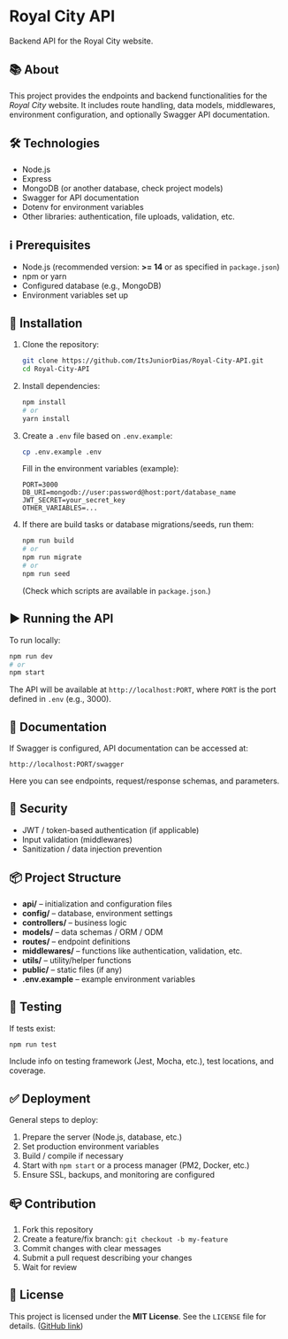 # Royal City API

Backend API for the Royal City website.

## 📚 About

This project provides the endpoints and backend functionalities for the *Royal City* website. It includes route handling, data models, middlewares, environment configuration, and optionally Swagger API documentation.

## 🛠 Technologies

* Node.js
* Express
* MongoDB (or another database, check project models)
* Swagger for API documentation
* Dotenv for environment variables
* Other libraries: authentication, file uploads, validation, etc.

## ℹ️ Prerequisites

* Node.js (recommended version: **>= 14** or as specified in `package.json`)
* npm or yarn
* Configured database (e.g., MongoDB)
* Environment variables set up

## 🔧 Installation

1. Clone the repository:

   ```bash
   git clone https://github.com/ItsJuniorDias/Royal-City-API.git
   cd Royal-City-API
   ```

2. Install dependencies:

   ```bash
   npm install
   # or
   yarn install
   ```

3. Create a `.env` file based on `.env.example`:

   ```bash
   cp .env.example .env
   ```

   Fill in the environment variables (example):

   ```
   PORT=3000
   DB_URI=mongodb://user:password@host:port/database_name
   JWT_SECRET=your_secret_key
   OTHER_VARIABLES=...
   ```

4. If there are build tasks or database migrations/seeds, run them:

   ```bash
   npm run build
   # or
   npm run migrate
   # or
   npm run seed
   ```

   (Check which scripts are available in `package.json`.)

## ▶️ Running the API

To run locally:

```bash
npm run dev
# or
npm start
```

The API will be available at `http://localhost:PORT`, where `PORT` is the port defined in `.env` (e.g., 3000).

## 📄 Documentation

If Swagger is configured, API documentation can be accessed at:

```
http://localhost:PORT/swagger
```

Here you can see endpoints, request/response schemas, and parameters.

## 🔐 Security

* JWT / token-based authentication (if applicable)
* Input validation (middlewares)
* Sanitization / data injection prevention

## 📦 Project Structure

* **api/** – initialization and configuration files
* **config/** – database, environment settings
* **controllers/** – business logic
* **models/** – data schemas / ORM / ODM
* **routes/** – endpoint definitions
* **middlewares/** – functions like authentication, validation, etc.
* **utils/** – utility/helper functions
* **public/** – static files (if any)
* **.env.example** – example environment variables

## 🧪 Testing

If tests exist:

```bash
npm run test
```

Include info on testing framework (Jest, Mocha, etc.), test locations, and coverage.

## ✅ Deployment

General steps to deploy:

1. Prepare the server (Node.js, database, etc.)
2. Set production environment variables
3. Build / compile if necessary
4. Start with `npm start` or a process manager (PM2, Docker, etc.)
5. Ensure SSL, backups, and monitoring are configured

## 📪 Contribution

1. Fork this repository
2. Create a feature/fix branch: `git checkout -b my-feature`
3. Commit changes with clear messages
4. Submit a pull request describing your changes
5. Wait for review

## 📝 License

This project is licensed under the **MIT License**. See the `LICENSE` file for details. ([GitHub link](https://github.com/ItsJuniorDias/Royal-City-API))
